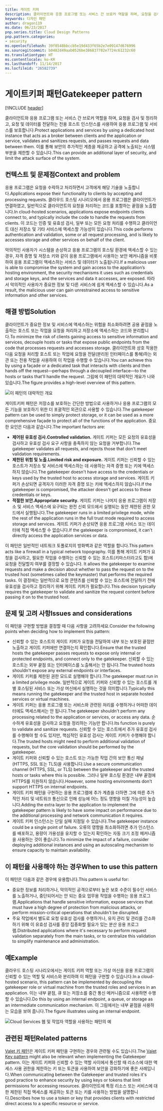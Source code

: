 ```yaml
---
title: 게이트 키퍼
description: 클라이언트와 응용 프로그램 또는 서비스 간 브로커 역할을 하며, 요청을 검사 및 정리하고, 요청 및 데이터를 전달하는 전용 호스트 인스턴스를 사용하여 응용 프로그램 및 서비스를 보호합니다.
keywords: 디자인 패턴
author: dragon119
ms.date: 06/23/2017
pnp.series.title: Cloud Design Patterns
pnp.pattern.categories:
- security
ms.openlocfilehash: 39f8548bbccb5e19d433f65b2e7e09147d676996
ms.sourcegitcommit: b0482d49aab0526be386837702e7724c61232c60
ms.translationtype: HT
ms.contentlocale: ko-KR
ms.lasthandoff: 11/14/2017
ms.locfileid: "26582739"
---
```

# <a name="gatekeeper-pattern"></a><span data-ttu-id="9609c-104">게이트키퍼 패턴</span><span class="sxs-lookup"><span data-stu-id="9609c-104">Gatekeeper pattern</span></span>

[!INCLUDE [header](../_includes/header.md)]

<span data-ttu-id="9609c-105">클라이언트와 응용 프로그램 또는 서비스 간 브로커 역할을 하며, 요청을 검사 및 정리하고, 요청 및 데이터를 전달하는 전용 호스트 인스턴스를 사용하여 응용 프로그램 및 서비스를 보호합니다.</span><span class="sxs-lookup"><span data-stu-id="9609c-105">Protect applications and services by using a dedicated host instance that acts as a broker between clients and the application or service, validates and sanitizes requests, and passes requests and data between them.</span></span> <span data-ttu-id="9609c-106">이를 통해 보안의 추가적인 계층을 제공하고 공격에 노출되는 시스템 부분을 제한할 수 있습니다.</span><span class="sxs-lookup"><span data-stu-id="9609c-106">This can provide an additional layer of security, and limit the attack surface of the system.</span></span>

## <a name="context-and-problem"></a><span data-ttu-id="9609c-107">컨텍스트 및 문제점</span><span class="sxs-lookup"><span data-stu-id="9609c-107">Context and problem</span></span>

<span data-ttu-id="9609c-108">응용 프로그램은 요청을 수락하고 처리하면서 고객에게 해당 기술을 노출합니다.</span><span class="sxs-lookup"><span data-stu-id="9609c-108">Applications expose their functionality to clients by accepting and processing requests.</span></span> <span data-ttu-id="9609c-109">클라우드 호스팅 시나리오에서 응용 프로그램은 클라이언트가 연결하였고, 일반적으로 클라이언트의 요청을 처리하는 코드를 포함하는 끝점을 노출합니다.</span><span class="sxs-lookup"><span data-stu-id="9609c-109">In cloud-hosted scenarios, applications expose endpoints clients connect to, and typically include the code to handle the requests from clients.</span></span> <span data-ttu-id="9609c-110">이 코드는 인증 및 유효성 검사, 일부 또는 모든 요청 처리를 수행하고 클라이언트 대신 저장소 및 기타 서비스에 액세스할 가능성이 있습니다.</span><span class="sxs-lookup"><span data-stu-id="9609c-110">This code performs authentication and validation, some or all request processing, and is likely to accesses storage and other services on behalf of the client.</span></span>

<span data-ttu-id="9609c-111">악의적인 사용자가 시스템을 손상하고 응용 프로그램의 호스팅 환경에 액세스할 수 있는 경우, 자격 증명 및 저장소 키와 같이 응용 프로그램에서 사용하는 보안 메커니즘을 비롯하여 응용 프로그램이 액세스하는 서비스 및 데이터가 노출됩니다.</span><span class="sxs-lookup"><span data-stu-id="9609c-111">If a malicious user is able to compromise the system and gain access to the application’s hosting environment, the security mechanisms it uses such as credentials and storage keys, and the services and data it accesses, are exposed.</span></span> <span data-ttu-id="9609c-112">따라서 악의적인 사용자가 중요한 정보 및 다른 서비스에 쉽게 액세스할 수 있습니다.</span><span class="sxs-lookup"><span data-stu-id="9609c-112">As a result, the malicious user can gain unrestrained access to sensitive information and other services.</span></span>

## <a name="solution"></a><span data-ttu-id="9609c-113">해결 방법</span><span class="sxs-lookup"><span data-stu-id="9609c-113">Solution</span></span>

<span data-ttu-id="9609c-114">클라이언트가 중요한 정보 및 서비스에 액세스하는 위험을 최소화하려면 공용 끝점을 노출하는 호스트 또는 작업을 요청을 처리하고 저장소에 액세스하는 코드와 분리합니다.</span><span class="sxs-lookup"><span data-stu-id="9609c-114">To minimize the risk of clients gaining access to sensitive information and services, decouple hosts or tasks that expose public endpoints from the code that processes requests and accesses storage.</span></span> <span data-ttu-id="9609c-115">클라이언트와 상호 작용한 다음 요청을 처리할 호스트 또는 작업에 요청을 전달(분리된 인터페이스를 통해)하는 외관 또는 전용 작업을 사용하여 이 작업을 수행할 수 있습니다.</span><span class="sxs-lookup"><span data-stu-id="9609c-115">You can achieve this by using a façade or a dedicated task that interacts with clients and then hands off the request&mdash;perhaps through a decoupled interface&mdash;to the hosts or tasks that'll handle the request.</span></span> <span data-ttu-id="9609c-116">그림에 이 패턴의 대략적인 개요가 나와 있습니다.</span><span class="sxs-lookup"><span data-stu-id="9609c-116">The figure provides a high-level overview of this pattern.</span></span>

![이 패턴의 대략적인 개요](./_images/gatekeeper-diagram.png)


<span data-ttu-id="9609c-118">게이트키퍼 패턴은 저장소를 보호하는 간단한 방법으로 사용하거나 응용 프로그램의 모든 기능을 보호하기 위한 더 포괄적인 외관으로 사용할 수 있습니다.</span><span class="sxs-lookup"><span data-stu-id="9609c-118">The gatekeeper pattern can be used to simply protect storage, or it can be used as a more comprehensive façade to protect all of the functions of the application.</span></span> <span data-ttu-id="9609c-119">중요한 요인은 다음과 같습니다.</span><span class="sxs-lookup"><span data-stu-id="9609c-119">The important factors are:</span></span>

- <span data-ttu-id="9609c-120">**제어된 유효성 검사.**</span><span class="sxs-lookup"><span data-stu-id="9609c-120">**Controlled validation.**</span></span> <span data-ttu-id="9609c-121">게이트 키퍼는 모든 요청의 유효성을 검사하고 유효성 검사 요구 사항을 충족하지 않는 요청을 거부합니다.</span><span class="sxs-lookup"><span data-stu-id="9609c-121">The gatekeeper validates all requests, and rejects those that don't meet validation requirements.</span></span>
- <span data-ttu-id="9609c-122">**제한된 위험 및 노출.**</span><span class="sxs-lookup"><span data-stu-id="9609c-122">**Limited risk and exposure.**</span></span> <span data-ttu-id="9609c-123">게이트 키퍼는 신뢰할 수 있는 호스트가 저장소 및 서비스에 액세스하는 데 사용하는 자격 증명 또는 키에 액세스하지 않습니다.</span><span class="sxs-lookup"><span data-stu-id="9609c-123">The gatekeeper doesn't have access to the credentials or keys used by the trusted host to access storage and services.</span></span> <span data-ttu-id="9609c-124">게이트 키퍼가 손상되면 공격자가 이러한 자격 증명 또는 키에 액세스하지 않습니다.</span><span class="sxs-lookup"><span data-stu-id="9609c-124">If the gatekeeper is compromised, the attacker doesn't get access to these credentials or keys.</span></span>
- <span data-ttu-id="9609c-125">**적절한 보안.**</span><span class="sxs-lookup"><span data-stu-id="9609c-125">**Appropriate security.**</span></span> <span data-ttu-id="9609c-126">게이트 키퍼는 나머지 응용 프로그램이 저장소 및 서비스 액세스에 요구되는 완전 신뢰 모드에서 실행되는 동안 제한된 권한 모드에서 실행됩니다.</span><span class="sxs-lookup"><span data-stu-id="9609c-126">The gatekeeper runs in a limited privilege mode, while the rest of the application runs in the full trust mode required to access storage and services.</span></span> <span data-ttu-id="9609c-127">게이트 키퍼가 손상되면 응용 프로그램 서비스 또는 데이터에 직접 액세스할 수 없습니다.</span><span class="sxs-lookup"><span data-stu-id="9609c-127">If the gatekeeper is compromised, it can't directly access the application services or data.</span></span>

<span data-ttu-id="9609c-128">이 패턴은 일반적인 네트워크 토폴로지의 방화벽과 같은 역할을 합니다.</span><span class="sxs-lookup"><span data-stu-id="9609c-128">This pattern acts like a firewall in a typical network topography.</span></span> <span data-ttu-id="9609c-129">이를 통해 게이트 키퍼가 요청을 검사하고, 필요한 작업을 수행하는 신뢰할 수 있는 호스트(키마스터라고도 함)에 요청을 전달할지 여부를 결정할 수 있습니다. </span><span class="sxs-lookup"><span data-stu-id="9609c-129">It allows the gatekeeper to examine requests and make a decision about whether to pass the request on to the trusted host (sometimes called the keymaster) that performs the required tasks.</span></span> <span data-ttu-id="9609c-130">이 결정에는 일반적으로 요청 콘텐츠를 신뢰할 수 있는 호스트에 전달하기 전에 유효성을 검사하고 정리하기 위해 게이트 키퍼가 필요합니다.</span><span class="sxs-lookup"><span data-stu-id="9609c-130">This decision typically requires the gatekeeper to validate and sanitize the request content before passing it on to the trusted host.</span></span>

## <a name="issues-and-considerations"></a><span data-ttu-id="9609c-131">문제 및 고려 사항</span><span class="sxs-lookup"><span data-stu-id="9609c-131">Issues and considerations</span></span>

<span data-ttu-id="9609c-132">이 패턴을 구현할 방법을 결정할 때 다음 사항을 고려하세요.</span><span class="sxs-lookup"><span data-stu-id="9609c-132">Consider the following points when deciding how to implement this pattern:</span></span>

- <span data-ttu-id="9609c-133">신뢰할 수 있는 호스트의 게이트 키퍼가 요청을 전달하여 내부 또는 보호된 끝점만 노출하고 게이트 키퍼에만 연결하는지 확인합니다.</span><span class="sxs-lookup"><span data-stu-id="9609c-133">Ensure that the trusted hosts the gatekeeper passes requests to expose only internal or protected endpoints, and connect only to the gatekeeper.</span></span> <span data-ttu-id="9609c-134">신뢰할 수 있는 호스트는 외부 끝점 또는 인터페이스를 노출해서는 안 됩니다.</span><span class="sxs-lookup"><span data-stu-id="9609c-134">The trusted hosts shouldn't expose any external endpoints or interfaces.</span></span>
- <span data-ttu-id="9609c-135">게이트 키퍼를 제한된 권한 모드로 실행해야 합니다.</span><span class="sxs-lookup"><span data-stu-id="9609c-135">The gatekeeper must run in a limited privilege mode.</span></span> <span data-ttu-id="9609c-136">일반적으로 게이트 키퍼와 신뢰할 수 있는 호스트를 개별 호스팅된 서비스 또는 가상 머신에서 실행하는 것을 의미합니다.</span><span class="sxs-lookup"><span data-stu-id="9609c-136">Typically this means running the gatekeeper and the trusted host in separate hosted services or virtual machines.</span></span>
- <span data-ttu-id="9609c-137">게이트 키퍼는 응용 프로그램 또는 서비스와 관련된 처리를 수행하거나 어떠한 데이터에도 액세스해서는 안 됩니다.</span><span class="sxs-lookup"><span data-stu-id="9609c-137">The gatekeeper shouldn't perform any processing related to the application or services, or access any data.</span></span> <span data-ttu-id="9609c-138">순수하게 유효성을 검사하고 요청을 정리하는 기능만 합니다.</span><span class="sxs-lookup"><span data-stu-id="9609c-138">Its function is purely to validate and sanitize requests.</span></span> <span data-ttu-id="9609c-139">신뢰할 수 있는 호스트에서 추가 유효성 검사를 수행해야 할 수도 있지만, 핵심적인 유효성 검사는 게이트 키퍼가 수행해야 합니다.</span><span class="sxs-lookup"><span data-stu-id="9609c-139">The trusted hosts might need to perform additional validation of requests, but the core validation should be performed by the gatekeeper.</span></span>
- <span data-ttu-id="9609c-140">게이트 키퍼와 신뢰할 수 있는 호스트 또는 가능한 작업 간의 보안 통신 채널(HTTPS, SSL 또는 TLS)을 사용합니다.</span><span class="sxs-lookup"><span data-stu-id="9609c-140">Use a secure communication channel (HTTPS, SSL, or TLS) between the gatekeeper and the trusted hosts or tasks where this is possible.</span></span> <span data-ttu-id="9609c-141">그러나 일부 호스팅 환경은 내부 끝점에 HTTPS를 지원하지 않습니다.</span><span class="sxs-lookup"><span data-stu-id="9609c-141">However, some hosting environments don't support HTTPS on internal endpoints.</span></span>
- <span data-ttu-id="9609c-142">게이트 키퍼 패턴을 구현하는 응용 프로그램에 추가 계층을 더하면 그에 따른 추가적인 처리 및 네트워크 통신으로 인해 성능에 어느 정도 영향을 미칠 가능성이 높습니다.</span><span class="sxs-lookup"><span data-stu-id="9609c-142">Adding the extra layer to the application to implement the gatekeeper pattern is likely to have some impact on performance due to the additional processing and network communication it requires.</span></span>
- <span data-ttu-id="9609c-143">게이트 키퍼 인스턴스는 단일 실패 지점일 수 있습니다.</span><span class="sxs-lookup"><span data-stu-id="9609c-143">The gatekeeper instance could be a single point of failure.</span></span> <span data-ttu-id="9609c-144">오류의 영향을 최소화하려면 추가 인스턴스를 배포하고, 용량이 가용성을 유지할 수 있는지 확인하는 자동 크기 조정 메커니즘을 사용하는 것이 좋습니다.</span><span class="sxs-lookup"><span data-stu-id="9609c-144">To minimize the impact of a failure, consider deploying additional instances and using an autoscaling mechanism to ensure capacity to maintain availability.</span></span>

## <a name="when-to-use-this-pattern"></a><span data-ttu-id="9609c-145">이 패턴을 사용해야 하는 경우</span><span class="sxs-lookup"><span data-stu-id="9609c-145">When to use this pattern</span></span>

<span data-ttu-id="9609c-146">이 패턴은 다음과 같은 경우에 유용합니다.</span><span class="sxs-lookup"><span data-stu-id="9609c-146">This pattern is useful for:</span></span>

- <span data-ttu-id="9609c-147">중요한 정보를 처리하거나, 악의적인 공격으로부터 높은 보호 수준이 필수인 서비스를 노출하거나, 중단되어서는 안 되는 중요 업무용 작업을 수행하는 응용 프로그램.</span><span class="sxs-lookup"><span data-stu-id="9609c-147">Applications that handle sensitive information, expose services that must have a high degree of protection from malicious attacks, or perform mission-critical operations that shouldn't be disrupted.</span></span>
- <span data-ttu-id="9609c-148">주요 작업에서 별도로 요청 유효성 검사를 수행하거나, 유지 관리 및 관리를 간소화하기 위해 이 유효성 검사를 중앙 집중화할 필요가 있는 분산 응용 프로그램.</span><span class="sxs-lookup"><span data-stu-id="9609c-148">Distributed applications where it's necessary to perform request validation separately from the main tasks, or to centralize this validation to simplify maintenance and administration.</span></span>

## <a name="example"></a><span data-ttu-id="9609c-149">예</span><span class="sxs-lookup"><span data-stu-id="9609c-149">Example</span></span>

<span data-ttu-id="9609c-150">클라우드 호스팅 시나리오에서는 게이트 키퍼 역할 또는 가상 머신을 응용 프로그램의 신뢰할 수 있는 역할 및 서비스와 분리하여 이 패턴을 구현할 수 있습니다.</span><span class="sxs-lookup"><span data-stu-id="9609c-150">In a cloud-hosted scenario, this pattern can be implemented by decoupling the gatekeeper role or virtual machine from the trusted roles and services in an application.</span></span> <span data-ttu-id="9609c-151">이는 내부 끝점, 큐 또는 저장소를 중간 통신 메커니즘으로 사용하면 수행할 수 있습니다.</span><span class="sxs-lookup"><span data-stu-id="9609c-151">Do this by using an internal endpoint, a queue, or storage as an intermediate communication mechanism.</span></span> <span data-ttu-id="9609c-152">이 그림에서는 내부 끝점을 사용하는 모습을 보여 줍니다.</span><span class="sxs-lookup"><span data-stu-id="9609c-152">The figure illustrates using an internal endpoint.</span></span>

![Cloud Services 웹 및 작업자 역할을 사용하는 패턴의 예](./_images/gatekeeper-endpoint.png)


## <a name="related-patterns"></a><span data-ttu-id="9609c-154">관련된 패턴</span><span class="sxs-lookup"><span data-stu-id="9609c-154">Related patterns</span></span>

<span data-ttu-id="9609c-155">[Valet 키 패턴](valet-key.md)은 게이트 키퍼 패턴을 구현하는 경우와 관련될 수도 있습니다.</span><span class="sxs-lookup"><span data-stu-id="9609c-155">The [Valet Key pattern](valet-key.md) might also be relevant when implementing the Gatekeeper pattern.</span></span> <span data-ttu-id="9609c-156">이는 게이트 키퍼와 신뢰할 수 있는 역할 사이에서 통신할 때 리소스에 대한 액세스 사용 권한을 제한하는 키 또는 토큰을 사용하여 보안을 강화하기에 좋은 사례입니다.</span><span class="sxs-lookup"><span data-stu-id="9609c-156">When communicating between the Gatekeeper and trusted roles it's good practice to enhance security by using keys or tokens that limit permissions for accessing resources.</span></span> <span data-ttu-id="9609c-157">클라이언트에 특정 리소스 또는 서비스에 대한 제한된 직접 액세스를 제공하는 토큰 또는 키를 사용하는 방법을 설명합니다.</span><span class="sxs-lookup"><span data-stu-id="9609c-157">Describes how to use a token or key that provides clients with restricted direct access to a specific resource or service.</span></span>
